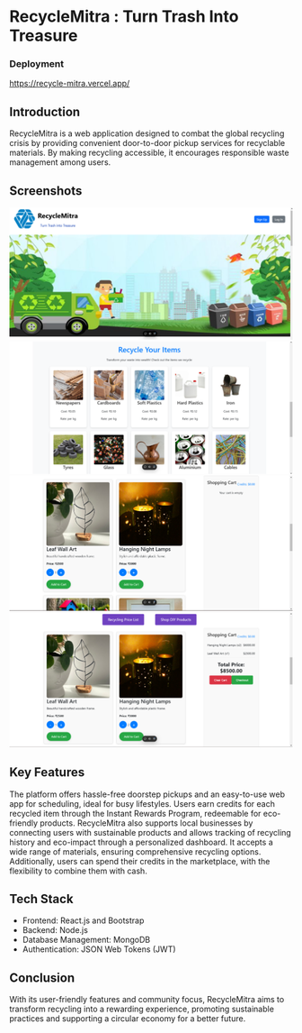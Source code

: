 # RecycleMitra : Turn Trash Into Treasure

### Deployment
https://recycle-mitra.vercel.app/

## Introduction
RecycleMitra is a web application designed to combat the global recycling crisis by providing convenient door-to-door pickup services for recyclable materials. By making recycling accessible, it encourages responsible waste management among users.

## Screenshots

![alt text](<Screenshot 2024-11-21 162602.png>)
![alt text](<Screenshot 2024-11-21 162551.png>)
![alt text](<Screenshot 2024-11-22 130714.png>)
![alt text](<Screenshot 2024-11-22 130913.png>)

## Key Features
The platform offers hassle-free doorstep pickups and an easy-to-use web app for scheduling, ideal for busy lifestyles. Users earn credits for each recycled item through the Instant Rewards Program, redeemable for eco-friendly products. RecycleMitra also supports local businesses by connecting users with sustainable products and allows tracking of recycling history and eco-impact through a personalized dashboard. It accepts a wide range of materials, ensuring comprehensive recycling options. Additionally, users can spend their credits in the marketplace, with the flexibility to combine them with cash.

## Tech Stack
- Frontend: React.js and Bootstrap 
- Backend: Node.js
- Database Management: MongoDB 
- Authentication: JSON Web Tokens (JWT)

## Conclusion
With its user-friendly features and community focus, RecycleMitra aims to transform recycling into a rewarding experience, promoting sustainable practices and supporting a circular economy for a better future.